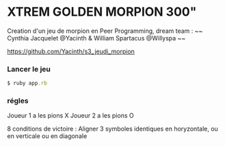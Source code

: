 # XTREM GOLDEN MORPION 300" #

Creation d'un jeu de morpion en Peer Programming, dream team :
~~ Cynthia Jacquelet @Yacinth & William Spartacus @Willyspa ~~

https://github.com/Yacinth/s3_jeudi_morpion

### Lancer le jeu ###

```ruby
$ ruby app.rb
```

### régles ###

Joueur 1 a les pions X
Joueur 2 a les pions O

8 conditions de victoire :
Aligner 3 symboles identiques en horyzontale, ou en verticale ou en diagonale


